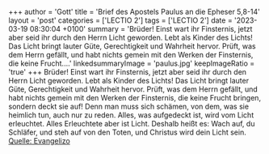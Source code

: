 +++
author = 'Gott'
title = 'Brief des Apostels Paulus an die Epheser 5,8-14'
layout = 'post'
categories = ['LECTIO 2']
tags = ['LECTIO 2']
date = '2023-03-19 08:30:04 +0100'
summary = 'Brüder! Einst wart ihr Finsternis, jetzt aber seid ihr durch den Herrn Licht geworden. Lebt als Kinder des Lichts! Das Licht bringt lauter Güte, Gerechtigkeit und Wahrheit hervor. Prüft, was dem Herrn gefällt, und habt nichts gemein mit den Werken der Finsternis, die keine Frucht....'
linkedsummaryImage = 'paulus.jpg'
keepImageRatio = 'true'
+++
Brüder! Einst wart ihr Finsternis, jetzt aber seid ihr durch den Herrn Licht geworden. Lebt als Kinder des Lichts!
Das Licht bringt lauter Güte, Gerechtigkeit und Wahrheit hervor.
Prüft, was dem Herrn gefällt,
und habt nichts gemein mit den Werken der Finsternis, die keine Frucht bringen, sondern deckt sie auf!
Denn man muss sich schämen, von dem, was sie heimlich tun, auch nur zu reden.<!--more-->
Alles, was aufgedeckt ist, wird vom Licht erleuchtet.
Alles Erleuchtete aber ist Licht. Deshalb heißt es: Wach auf, du Schläfer, und steh auf von den Toten, und Christus wird dein Licht sein.<br> [Quelle: Evangelizo](https://evangeliumtagfuertag.org/DE/gospel)
